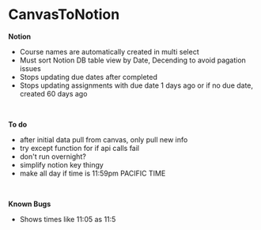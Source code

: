 # CanvasToNotion
**Notion**
* Course names are automatically created in multi select
* Must sort Notion DB table view by Date, Decending to avoid pagation issues
* Stops updating due dates after completed
* Stops updating assignments with due date 1 days ago or if no due date, created 60 days ago  
<br>

**To do**
* after initial data pull from canvas, only pull new info
* try except function for if api calls fail
* don't run overnight?
* simplify notion key thingy
* make all day if time is 11:59pm PACIFIC TIME  
<br>

**Known Bugs**
* Shows times like 11:05 as 11:5